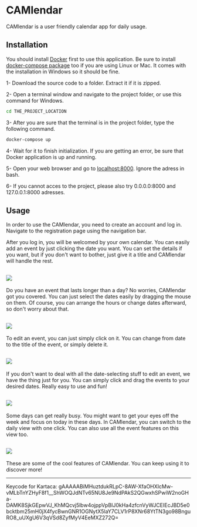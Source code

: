 # CAMlendar

CAMlendar is a user friendly calendar app for daily usage.

## Installation
You should install [Docker](https://www.docker.com) first to use this application. Be sure to install [docker-compose package](https://docs.docker.com/compose/install) too if you are using Linux or Mac. It comes with the installation in Windows so it should be fine.

1- Download the source code to a folder. Extract it if it is zipped.

2- Open a terminal window and navigate to the project folder, or use this command for Windows.
```bash
cd THE_PROJECT_LOCATION
```

3- After you are sure that the terminal is in the project folder, type the following command.

```bash
docker-compose up
```

4- Wait for it to finish initialization. If you are getting an error, be sure that Docker application is up and running.

5- Open your web browser and go to [localhost:8000](http://localhost:8000). Ignore the adress in bash.

6- If you cannot acces to the project, please also try 0.0.0.0:8000 and 127.0.0.1:8000 adresses.

## Usage
In order to use the CAMlendar, you need to create an account and log in. Navigate to the registration page using the navigation bar.

After you log in, you will be welcomed by your own calendar. You can easily add an event by just clicking the date you want. You can set the details if you want, but if you don't want to bother, just give it a title and CAMlendar will handle the rest.

![](https://media.giphy.com/media/88HdOd52wM3fo2bdLB/giphy.gif)
---

Do you have an event that lasts longer than a day? No worries, CAMlendar got you covered. You can just select the dates easily by dragging the mouse on them. Of course, you can arrange the hours or change dates afterward, so don't worry about that.

![](https://media.giphy.com/media/KBbIt2FVejMR6AsGFf/giphy.gif)
---

To edit an event, you can just simply click on it. You can change from date to the title of the event, or simply delete it.

![](https://media.giphy.com/media/kxYYXdd02Ub5FKvcoR/giphy.gif)
---

If you don't want to deal with all the date-selecting stuff to edit an event, we have the thing just for you. You can simply click and drag the events to your desired dates. Really easy to use and fun!

![](https://media.giphy.com/media/BoGpJhtbpBi0xkpuzZ/giphy.gif)
---

Some days can get really busy. You might want to get your eyes off the week and focus on today in these days. In CAMlendar, you can switch to the daily view with one click. You can also use all the event features on this view too.

![](https://media.giphy.com/media/FQOqdMqFNOfQaaz0K7/giphy.gif)
---



These are some of the cool features of CAMlendar. You can keep using it to discover more!

---

Keycode for Kartaca: gAAAAABiMHuztdukRLpC-8AW-XfaOHXIcMw-vMLbTnYZHyF8f1__ShWOQJdNTv65NU8Je9NdPAkS2QGwxhSPwiW2noGHa-DAMK8SjkGEpwVJ_KhMQcvj5lbw4ojppVpBIJ0kHa4zfcnVyWJCEIEcJBD5e0bcktbm25mH0jX4fycBwnGNR1OGNytX5laY7CLV1rP8XNr68YtTN3go98BnguRO8_uUXgU6V3qVSd8ZyfMyV4EeMXZ272Q=
